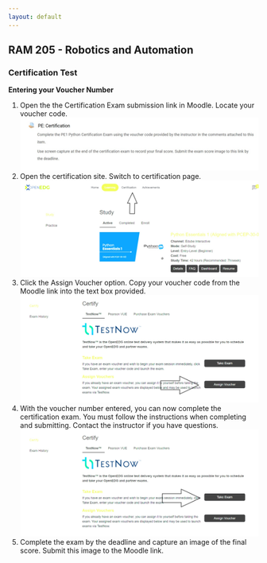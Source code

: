 ```yaml
---
layout: default
---
```


## RAM 205 - Robotics and Automation

### Certification Test

**Entering your Voucher Number**
1. Open the the Certification Exam submission link in Moodle. Locate your voucher code.
![Cert Exam Submit on Moodle](cert_test_site_0.jpg)
2. Open the certification site. Switch to certification page.
![Cert Exam Submit on Moodle](cert_test_site_1.jpg)
3. Click the Assign Voucher option. Copy your voucher code from the Moodle link into the text box provided.
![Cert Exam Submit on Moodle](cert_test_site_2.jpg)
4. With the voucher number entered, you can now complete the certification exam. You must follow the instructions when completing and submitting. Contact the instructor if you have questions.
![Cert Exam Submit on Moodle](cert_test_site_3.jpg)
5. Complete the exam by the deadline and capture an image of the final score. Submit this image to the Moodle link.
